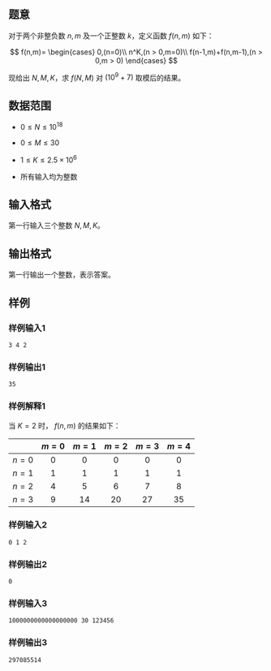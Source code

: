 ## 题意

对于两个非整负数 $n,m$ 及一个正整数 $k$，定义函数 $f(n,m)$ 如下：

$$
f(n,m)=
\begin{cases}
0,(n=0)\\
n^K,(n > 0,m=0)\\
f(n-1,m)+f(n,m-1),(n > 0,m > 0)
\end{cases}
$$

现给出 $N,M,K$，求 $f(N,M)$ 对 $(10^9+7)$ 取模后的结果。

## 数据范围

- $0 \leq N \leq 10^{18}$

- $0 \leq M \leq 30$

- $1 \leq K \leq 2.5 \times 10^6$

- 所有输入均为整数

## 输入格式

第一行输入三个整数 $N,M,K$。

## 输出格式

第一行输出一个整数，表示答案。

## 样例

### 样例输入1

```
3 4 2
```

### 样例输出1

```
35
```

### 样例解释1

当 $K=2$ 时， $f(n,m)$ 的结果如下：

| | $m=0$ | $m=1$ | $m=2$ | $m=3$ | $m=4$ |
| :-: | :-: | :-: | :-: | :-: | :-: |
| $n=0$ | $0$ | $0$ | $0$ | $0$ | $0$ |
| $n=1$ | $1$ | $1$ | $1$ | $1$ | $1$ |
| $n=2$ | $4$ | $5$ | $6$ | $7$ | $8$ |
| $n=3$ | $9$ | $14$ | $20$ | $27$ | $35$ |

### 样例输入2

```
0 1 2
```

### 样例输出2

```
0
```

### 样例输入3

```
1000000000000000000 30 123456
```

### 样例输出3

```
297085514
```
